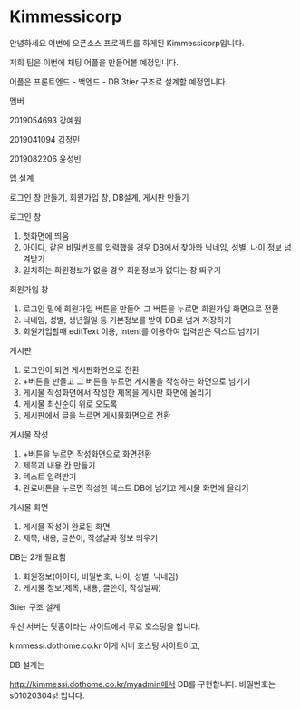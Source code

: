 # Kimmessicorp

안녕하세요 이번에 오픈소스 프로젝트를 하게된 Kimmessicorp입니다.

저희 팀은 이번에 채팅 어플을 만들어볼 예정입니다.

어플은 프론트엔드 - 백엔드 - DB 3tier 구조로 설계할 예정입니다.

멤버

2019054693 강예원

2019041094 김정민

2019082206 윤성빈

앱 설계 

로그인 창 만들기, 회원가입 창, DB설계, 게시판 만들기

로그인 창
1. 첫화면에 띄움
2. 아이디, 같은 비밀번호를 입력했을 경우 DB에서 찾아와 닉네임, 성별, 나이 정보 넘겨받기
3. 일치하는 회원정보가 없을 경우 회원정보가 없다는 창 띄우기

회원가입 창
1. 로그인 밑에 회원가입 버튼을 만들어 그 버튼을 누르면 회원가입 화면으로 전환
2. 닉네임, 성별, 생년월일 등 기본정보를 받아 DB로 넘겨 저장하기
3. 회원가입할때 editText 이용, Intent를 이용하여 입력받은 텍스트 넘기기

게시판
1. 로그인이 되면 게시판화면으로 전환
2. +버튼을 만들고 그 버튼을 누르면 게시물을 작성하는 화면으로 넘기기
3. 게시물 작성화면에서 작성한 제목을 게시판 화면에 올리기
4. 게시물 최신순이 위로 오도록
5. 게시판에서 글을 누르면 게시물화면으로 전환

게시물 작성
1. +버튼을 누르면 작성화면으로 화면전환
2. 제목과 내용 칸 만들기
2. 텍스트 입력받기
3. 완료버튼을 누르면 작성한 텍스트 DB에 넘기고 게시물 화면에 올리기

게시물 화면
1. 게시물 작성이 완료된 화면
2. 제목, 내용, 글쓴이, 작성날짜 정보 띄우기

DB는 2개 필요함
1. 회원정보(아이디, 비밀번호, 나이, 성별, 닉네임)
2. 게시물 정보(제목, 내용, 글쓴이, 작성날짜)

3tier 구조 설계

우선 서버는 닷홈이라는 사이트에서 무료 호스팅을 합니다.

kimmessi.dothome.co.kr 이게 서버 호스팅 사이트이고,

DB 설계는 

http://kimmessi.dothome.co.kr/myadmin에서 DB를 구현합니다. 
비밀번호는 s01020304s! 입니다.




